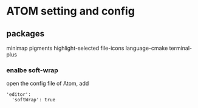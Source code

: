 # ATOM setting and config

## packages	
minimap
pigments
highlight-selected
file-icons
language-cmake
terminal-plus

### enalbe soft-wrap
open the config file of Atom, add
```
'editor':
  'softWrap': true
```
